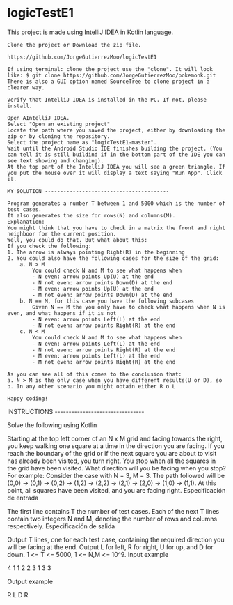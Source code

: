 # logicTestE1

This project is made using IntelliJ IDEA in Kotlin language.

    Clone the project or Download the zip file.

    https://github.com/JorgeGutierrezMoo/logicTestE1
    
    If using terminal: clone the project use the "clone". It will look like: $ git clone https://github.com/JorgeGutierrezMoo/pokemonk.git
    There is also a GUI option named SourceTree to clone project in a clearer way.

    Verify that IntelliJ IDEA is installed in the PC. If not, please install.

    Open AIntelliJ IDEA.
    Select "Open an existing project"
    Locate the path where you saved the project, either by downloading the zip or by cloning the repository.
    Select the project name as "logicTestE1-master".
    Wait until the Android Studio IDE finishes building the project. (You can tell it is still buildind if in the bottom part of the IDE you can see text showing and changing).
    At the top part of the IntelliJ IDEA you will see a green triangle. If you put the mouse over it will display a text saying "Run App". Click it.
    
    MY SOLUTION ----------------------------------------
    
    Program generates a number T between 1 and 5000 which is the number of test cases.
    It also generates the size for rows(N) and columns(M).
    Explanation:
    You might think that you have to check in a matrix the front and right neighboor for the current position.
    Well, you could do that. But what about this:
    If you check the following:
    1. The arrow is always pointing Right(R) in the beginning
    2. You could also have the following cases for the size of the grid:
        a. N > M
            You could check N and M to see what happens when 
            - N even: arrow points Up(U) at the end
            - N not even: arrow points Down(D) at the end
            - M even: arrow points Up(U) at the end
            - M not even: arrow points Down(D) at the end
        b. N == M, for this case you have the following subcases
            Given N == M the you only have to check what happens when N is even, and what happens if it is not
            - N even: arrow points Left(L) at the end
            - N not even: arrow points Right(R) at the end
        c. N < M
            You could check N and M to see what happens when 
            - N even: arrow points Left(L) at the end
            - N not even: arrow points Right(R) at the end
            - M even: arrow points Left(L) at the end
            - M not even: arrow points Right(R) at the end
            
    As you can see all of this comes to the conclusion that:
    a. N > M is the only case when you have different results(U or D), so
    b. In any other scenario you might obtain either R o L
    
    Happy coding!
    
 INSTRUCTIONS --------------------------------     

Solve the following using Kotlin

Starting at the top left corner of an N x M grid and facing towards the right, you keep walking one square at a time in the direction you are facing.
If you reach the boundary of the grid or if the next square you are about to visit has already been visited, you turn right.
You stop when all the squares in the grid have been visited. What direction will you be facing when you stop? For example: 
Consider the case with N = 3, M = 3. The path followed will be (0,0) -> (0,1) -> (0,2) -> (1,2) -> (2,2) -> (2,1) -> (2,0) -> (1,0) -> (1,1).
At this point, all squares have been visited, and you are facing right.
Especificación de entrada

The first line contains T the number of test cases. Each of the next T lines contain two integers N and M, denoting the number of rows and columns respectively.
Especificación de salida

Output T lines, one for each test case, containing the required direction you will be facing at the end. Output L for left, R for right, U for up, and D for down. 1 <= T <= 5000, 1 <= N,M <= 10^9.
Input example

4
1 1
2 2
3 1
3 3

Output example

R
L
D
R

